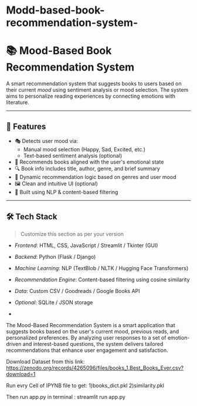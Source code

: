 # Modd-based-book-recommendation-system-
# 📚 Mood-Based Book Recommendation System

A smart recommendation system that suggests books to users based on their current *mood* using sentiment analysis or mood selection. The system aims to personalize reading experiences by connecting emotions with literature.

---

## 🎯 Features

- 🎭 Detects user mood via:
  - Manual mood selection (Happy, Sad, Excited, etc.)
  - Text-based sentiment analysis (optional)
- 📖 Recommends books aligned with the user's emotional state
- 🔍 Book info includes title, author, genre, and brief summary
- 💾 Dynamic recommendation logic based on genres and user mood
- 🖼 Clean and intuitive UI (optional)
- 🧠 Built using NLP & content-based filtering

---

## 🛠 Tech Stack

> Customize this section as per your version

- *Frontend*: HTML, CSS, JavaScript / Streamlit / Tkinter (GUI)
- *Backend*: Python (Flask / Django)
- *Machine Learning*: NLP (TextBlob / NLTK / Hugging Face Transformers)
- *Recommendation Engine*: Content-based filtering using cosine similarity
- *Data*: Custom CSV / Goodreads / Google Books API
- *Optional*: SQLite / JSON storage

- 
The Mood-Based Recommendation System is a smart application that suggests books based on the user's current mood, previous reads, and personalized preferences. By analyzing user responses to a set of emotion-driven and interest-based questions, the system delivers tailored recommendations that enhance user engagement and satisfaction.



Download Dataset from this link:
https://zenodo.org/records/4265096/files/books_1.Best_Books_Ever.csv?download=1

Run evry Cell of IPYNB file to get:
1)books_dict.pkl
2)similarity.pkl

Then run app.py in terminal : streamlit run app.py

